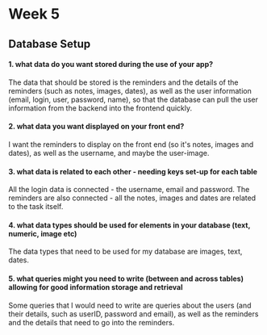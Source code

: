 # Week 5 
## Database Setup
#### 1. what data do you want stored during the use of your app?
The data that should be stored is the reminders and the details of the reminders (such as notes, images, dates), as well as the user information (email, login, user, password, name), so that the database can pull the user information from the backend into the frontend quickly.
#### 2. what data you want displayed on your front end?
I want the reminders to display on the front end (so it's notes, images and dates), as well as the username, and maybe the user-image.
#### 3. what data is related to each other - needing keys set-up for each table
All the login data is connected - the username, email and password. The reminders are also connected - all the notes, images and dates are related to the task itself.

#### 4. what data types should be used for elements in your database (text, numeric, image etc)
The data types that need to be used for my database are images, text, dates.

#### 5. what queries might you need to write (between and across tables) allowing for good information storage and retrieval
Some queries that I would need to write are queries about the users (and their details, such as userID, password and email), as well as the reminders and the details that need to go into the reminders.
